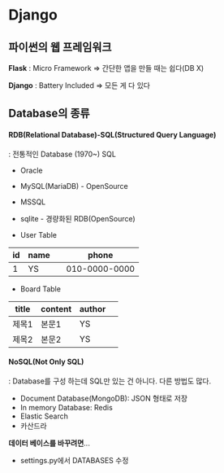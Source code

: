 # Django

## 파이썬의 웹 프레임워크

__Flask__ : Micro Framework => 간단한 앱을 만들 때는 쉽다(DB X)

__Django__ : Battery Included => 모든 게 다 있다



## Database의 종류

#### RDB(Relational Database)-SQL(Structured Query Language)

: 전통적인 Database (1970~) SQL

- Oracle
- MySQL(MariaDB) - OpenSource
- MSSQL
- sqlite - 경량화된 RDB(OpenSource)



- User Table

| id   | name |      | phone         |
| ---- | ---- | ---- | ------------- |
| 1    | YS   |      | 010-0000-0000 |

- Board Table

| title | content | author |      |
| ----- | ------- | ------ | ---- |
| 제목1 | 본문1   | YS     |      |
| 제목2 | 본문2   | YS     |      |



#### NoSQL(Not Only SQL)

: Database를 구성 하는데 SQL만 있는 건 아니다. 다른 방법도 많다.

- Document Database(MongoDB): JSON 형태로 저장
- In memory Database: Redis
- Elastic Search
- 카산드라



__데이터 베이스를 바꾸려면__...

- settings.py에서 DATABASES 수정